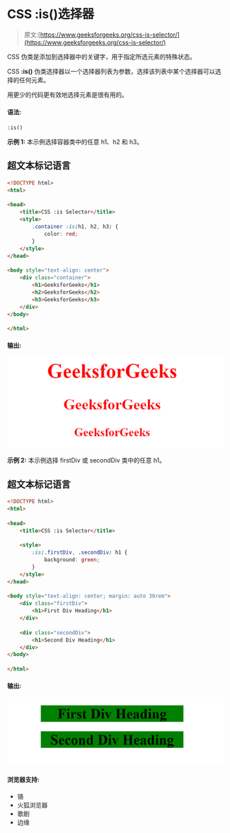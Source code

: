 # CSS :is()选择器

> 原文:[https://www.geeksforgeeks.org/css-is-selector/](https://www.geeksforgeeks.org/css-is-selector/)

CSS 伪类是添加到选择器中的关键字，用于指定所选元素的特殊状态。

CSS **:is()** 伪类选择器以一个选择器列表为参数，选择该列表中某个选择器可以选择的任何元素。

用更少的代码更有效地选择元素是很有用的。

#### 语法:

```html
:is()
```

**示例 1:** 本示例选择容器类中的任意 h1、h2 和 h3。

## 超文本标记语言

```html
<!DOCTYPE html>
<html>

<head>
    <title>CSS :is Selector</title>
    <style>
        .container :is(h1, h2, h3) {
            color: red;
        }
    </style>
</head>

<body style="text-align: center">
    <div class="container">
        <h1>GeeksforGeeks</h1>
        <h2>GeeksforGeeks</h2>
        <h3>GeeksforGeeks</h3>
    </div>
</body>

</html>
```

#### 输出:

![](img/963d3cfea801e5cf38aba4a9672bd5b4.png)

**示例 2:** 本示例选择 firstDiv 或 secondDiv 类中的任意 h1。

## 超文本标记语言

```html
<!DOCTYPE html>
<html>

<head>
    <title>CSS :is Selector</title>

    <style>
        :is(.firstDiv, .secondDiv) h1 {
            background: green;
        }
    </style>
</head>

<body style="text-align: center; margin: auto 30rem">
    <div class="firstDiv">
        <h1>First Div Heading</h1>
    </div>

    <div class="secondDiv">
        <h1>Second Div Heading</h1>
    </div>
</body>

</html>
```

#### 输出:

![](img/28c905d136a2c6adf8c77baaa9963812.png)

#### 浏览器支持:

*   铬
*   火狐浏览器
*   歌剧
*   边缘